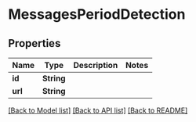 # MessagesPeriodDetection

## Properties

Name | Type | Description | Notes
------------ | ------------- | ------------- | -------------
**id** | **String** |  |
**url** | **String** |  |

[[Back to Model list]](./README.md#documentation-for-models) [[Back to API list]](./README.md#documentation-for-api-endpoints) [[Back to README]](../README.md)

